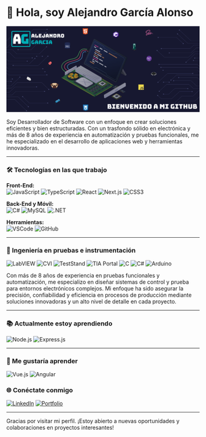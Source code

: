 # 👋 Hola, soy Alejandro García Alonso

<img src="https://raw.githubusercontent.com/AletzMan/aletzman.github.io/4c59eea1d9f7a5b4a6a69df5437e4e657077b707/assets/images/background_github.svg"/>

Soy Desarrollador de Software con un enfoque en crear soluciones eficientes y bien estructuradas. Con un trasfondo sólido en electrónica y más de 8 años de experiencia en automatización y pruebas funcionales, me he especializado en el desarrollo de aplicaciones web y herramientas innovadoras.

---

### 🛠 Tecnologías en las que trabajo

**Front-End:**  
![JavaScript](https://img.shields.io/badge/-JavaScript-%23F7DF1E?style=for-the-badge&logo=javascript&logoColor=000)
![TypeScript](https://img.shields.io/badge/-TypeScript-%23007ACC?style=for-the-badge&logo=typescript&logoColor=FFF)
![React](https://img.shields.io/badge/React-20232A?style=for-the-badge&logo=react&logoColor=61DAFB)
![Next.js](https://img.shields.io/badge/next.js-000000?style=for-the-badge&logo=nextdotjs&logoColor=white)
![CSS3](https://img.shields.io/badge/CSS3-1572B6?style=for-the-badge&logo=css3&logoColor=white)

**Back-End y Móvil:**  
![C#](https://img.shields.io/badge/C%23-239120?style=for-the-badge&logo=c-sharp&logoColor=white)
![MySQL](https://img.shields.io/badge/MySQL-005C84?style=for-the-badge&logo=mysql&logoColor=white)
![.NET](https://img.shields.io/badge/.NET-512BD4?style=for-the-badge&logo=dotnet&logoColor=white)

**Herramientas:**  
![VSCode](https://img.shields.io/badge/VSCode-0078D4?style=for-the-badge&logo=visual%20studio%20code&logoColor=white)
![GitHub](https://img.shields.io/badge/GitHub-100000?style=for-the-badge&logo=github&logoColor=white)

---

### 🤖 Ingeniería en pruebas e instrumentación
 
![LabVIEW](https://img.shields.io/badge/labview-FFE600?style=for-the-badge&logo=labview&logoColor=black)
![CVI](https://img.shields.io/badge/cvi-00979c?style=for-the-badge&logo=cvi&logoColor=white)
![TestStand](https://img.shields.io/badge/teststand-00979c?style=for-the-badge&logo=teststand&logoColor=white)
![TIA Portal](https://img.shields.io/badge/tia_portal-3B4254?style=for-the-badge&logo=siemens&logoColor=white)
![C](https://img.shields.io/badge/C-00599C?style=for-the-badge&logo=c&logoColor=white)
![C#](https://img.shields.io/badge/C%23-239120?style=for-the-badge&logo=c-sharp&logoColor=white)
![Arduino](https://img.shields.io/badge/arduino-00979C?style=for-the-badge&logo=arduino&logoColor=white)

Con más de 8 años de experiencia en pruebas funcionales y automatización, me especializo en diseñar sistemas de control y prueba para entornos electrónicos complejos. Mi enfoque ha sido asegurar la precisión, confiabilidad y eficiencia en procesos de producción mediante soluciones innovadoras y un alto nivel de detalle en cada proyecto.

---

### 📚 Actualmente estoy aprendiendo

![Node.js](https://img.shields.io/badge/Node.js-339933?style=for-the-badge&logo=nodedotjs&logoColor=white)
![Express.js](https://img.shields.io/badge/Express.js-000000?style=for-the-badge&logo=express&logoColor=white)

---

### 🚀 Me gustaría aprender

![Vue.js](https://img.shields.io/badge/-Vue-000000?style=for-the-badge&logo=vue&logoColor=CCC)
![Angular](https://img.shields.io/badge/-Angular-%23DD1B16?style=for-the-badge&logo=angular&logoColor=FFF)

### 🌐 Conéctate conmigo

[![LinkedIn](https://img.shields.io/badge/LinkedIn-0077B5?style=for-the-badge&logo=linkedin&logoColor=white)](https://www.linkedin.com/in/alejandro-garcia-dev/)
[![Portfolio](https://img.shields.io/badge/Portfolio-3B4254?style=for-the-badge&logo=portfolio&logoColor=white)](https://alejandro-garcia.dev/)

---

Gracias por visitar mi perfil. ¡Estoy abierto a nuevas oportunidades y colaboraciones en proyectos interesantes!
